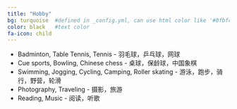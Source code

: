 ```yaml
---
title: "Hobby"
bg: turquoise  #defined in _config.yml, can use html color like '#0fbfcf'
color: black   #text color
fa-icon: child
---
```


* Badminton, Table Tennis, Tennis - 羽毛球，乒乓球，网球 
* Cue sports, Bowling, Chinese chess - 桌球，保龄球，中国象棋  
* Swimming, Jogging, Cycling, Camping, Roller skating - 游泳，跑步，骑行，野营，轮滑  
* Photography, Traveling - 摄影，旅游 
* Reading, Music - 阅读，听歌 
